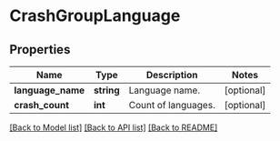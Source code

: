 # CrashGroupLanguage

## Properties
Name | Type | Description | Notes
------------ | ------------- | ------------- | -------------
**language_name** | **string** | Language name. | [optional] 
**crash_count** | **int** | Count of languages. | [optional] 

[[Back to Model list]](../README.md#documentation-for-models) [[Back to API list]](../README.md#documentation-for-api-endpoints) [[Back to README]](../README.md)


